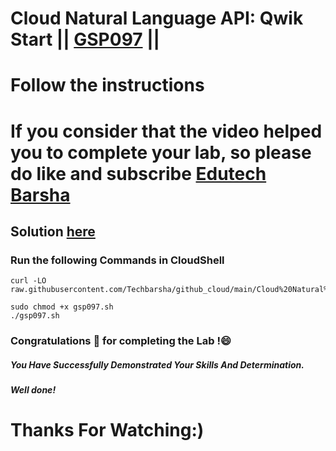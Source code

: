 # Cloud Natural Language API: Qwik Start || [GSP097](https://www.cloudskillsboost.google/focuses/582?parent=catalog) ||
# Follow the instructions

# If you consider that the video helped you to complete your lab, so please do like and subscribe [Edutech Barsha](https://www.youtube.com/@edutechbarsha)
## Solution [here](https://youtu.be/markO68BtxM)

### Run the following Commands in CloudShell

```
curl -LO raw.githubusercontent.com/Techbarsha/github_cloud/main/Cloud%20Natural%20Language%20API%3A%20Qwik%20Start/gsp097.sh

sudo chmod +x gsp097.sh
./gsp097.sh
```

### Congratulations 🎉 for completing the Lab !😄

##### *You Have Successfully Demonstrated Your Skills And Determination.*

#### *Well done!*

# Thanks For Watching:)

